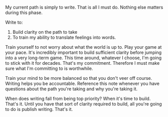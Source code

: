 My current path is simply to write. That is all I must do. Nothing else matters during this phase. 

Write to:
1. Build clarity on the path to take
2. To train my ability to translate feelings into words.

Train yourself to not worry about what the world is up to. Play your game at your pace. It's incredibly important to build sufficient clarity before jumping into a very long-term game. This time around, whatever I choose, I'm going to stick with it for decades. That's my commitment. Therefore I must make sure what I'm committing to is worthwhile.

Train your mind to be more balanced so that you don't veer off course. Writing helps you be accountable. Reference this note whenever you have questions about the path you're taking and why you're taking it.

When does writing fall from being top priority? When it's time to build. That's it. Until you have that sort of clarity required to build, all you're going to do is publish writing. That's it.


